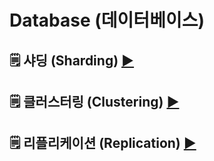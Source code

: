 # Database (데이터베이스)


##  🗒️ 샤딩 (Sharding) <a href="https://github.com/dh0728/Computer_Science/blob/master/data_structure/complexity.md#complexity-%EB%B3%B5%EC%9E%A1%EB%8F%84">▶</a>

##  🗒️ 클러스터링 (Clustering) <a href="https://github.com/dh0728/Computer_Science/blob/master/data_structure/complexity.md#complexity-%EB%B3%B5%EC%9E%A1%EB%8F%84">▶</a>

##  🗒️ 리플리케이션 (Replication) <a href="https://github.com/dh0728/Computer_Science/blob/master/data_structure/complexity.md#complexity-%EB%B3%B5%EC%9E%A1%EB%8F%84">▶</a>

